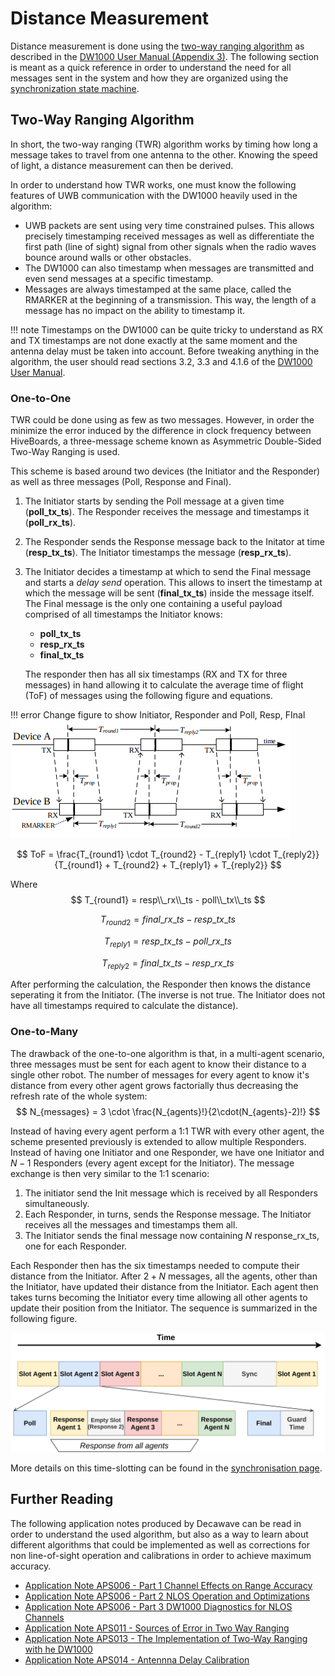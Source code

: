 # Distance Measurement

Distance measurement is done using the [two-way ranging algorithm](#two-way-ranging-algorithm) as described in the [DW1000 User Manual (Appendix 3)](https://www.decawave.com/sites/default/files/resources/dw1000_user_manual_2.11.pdf). The following section is meant as a quick reference in order to understand the need for all messages sent in the system and how they are organized using the [synchronization state machine](sync.md).

## Two-Way Ranging Algorithm

In short, the two-way ranging (TWR) algorithm works by timing how long a message takes to travel from one antenna to the other. Knowing the speed of light, a distance measurement can then be derived.

In order to understand how TWR works, one must know the following features of UWB communication with the DW1000 heavily used in the algorithm:

* UWB packets are sent using very time constrained pulses. This allows precisely timestamping received messages as well as differentiate the first path (line of sight) signal from other signals when the radio waves bounce around walls or other obstacles.
* The DW1000 can also timestamp when messages are transmitted and even send messages at a specific timestamp.
* Messages are always timestamped at the same place, called the RMARKER at the beginning of a transmission. This way, the length of a message has no impact on the ability to timestamp it.

!!! note 
    Timestamps on the DW1000 can be quite tricky to understand as RX and TX timestamps are not done exactly at the same moment and the antenna delay must be taken into account. Before tweaking anything in the algorithm, the user should read sections 3.2, 3.3 and 4.1.6 of the [DW1000 User Manual](https://www.decawave.com/sites/default/files/resources/dw1000_user_manual_2.11.pdf).

### One-to-One

TWR could be done using as few as two messages. However, in order the minimize the error induced by the difference in clock frequency between HiveBoards, a three-message scheme known as Asymmetric Double-Sided Two-Way Ranging is used. 

This scheme is based around two devices (the Initiator and the Responder) as well as three messages (Poll, Response and Final).

1. 
   The Initiator starts by sending the Poll message at a given time (**poll_tx_ts**). The Responder receives the message and timestamps it (**poll_rx_ts**).
2. 
   The Responder sends the Response message back to the Initator at time (**resp_tx_ts**). The Initiator timestamps the message (**resp_rx_ts**).
3. 
   The Initiator decides a timestamp at which to send the Final message and starts a *delay send* operation. This allows to insert the timestamp at which the message will be sent (**final_tx_ts**) inside the message itself. The Final message is the only one containing a useful payload comprised of all timestamps the Initiator knows:

      * **poll_tx_ts**
      * **resp_rx_ts**
      * **final_tx_ts**
  
    The responder then has all six timestamps (RX and TX for three messages) in hand allowing it to calculate the average time of flight (ToF) of messages using the following figure and equations.


!!! error
    Change figure to show Initiator, Responder and Poll, Resp, FInal
    ![Asymmetric Double-Sided Two-Way Ranging](img/ds-twr.png)

$$
ToF = \frac{T_{round1} \cdot T_{round2} - T_{reply1} \cdot T_{reply2}}{T_{round1} + T_{round2} + T_{reply1} + T_{reply2}}
$$

Where
$$
T_{round1} = resp\\_rx\\_ts - poll\\_tx\\_ts
$$

$$
T_{round2} = final\_rx\_ts - resp\_tx\_ts
$$

$$
T_{reply1} = resp\_tx\_ts - poll\_rx\_ts
$$

$$
T_{reply2} = final\_tx\_ts - resp\_rx\_ts
$$

After performing the calculation, the Responder then knows the distance seperating it from the Initiator. (The inverse is not true. The Initiator does not have all timestamps required to calculate the distance).

### One-to-Many

The drawback of the one-to-one algorithm is that, in a multi-agent scenario, three messages must be sent for each agent to know their distance to a single other robot. The number of messages for every agent to know it's distance from every other agent grows factorially thus decreasing the refresh rate of the whole system:
$$
N_{messages} = 3 \cdot \frac{N_{agents}!}{2\cdot(N_{agents}-2)!}
$$

Instead of having every agent perform a 1:1 TWR with every other agent, the scheme presented previously is extended to allow multiple Responders. Instead of having one Initiator and one Responder, we have one Initiator and $N-1$ Responders (every agent except for the Initiator). The message exchange is then very similar to the 1:1 scenario:

1. The initiator send the Init message which is received by all Responders simultaneously.
2. Each Responder, in turns, sends the Response message. The Initiator receives all the messages and timestamps them all.
3. The Initiator sends the final message now containing $N$ response_rx_ts, one for each Responder.
   
Each Responder then has the six timestamps needed to compute their distance from the Initiator. After $2 + N$ messages, all the agents, other than the Initiator, have updated their distance from the Initiator. Each agent then takes turns becoming the Initiator every time allowing all other agents to update their position from the Initiator. The sequence is summarized in the following figure.

![1:N TWR](img/multi-robot-twr.png)

More details on this time-slotting can be found in the [synchronisation page](sync.md). 

## Further Reading

The following application notes produced by Decawave can be read in order to understand the used algorithm, but also as a way to learn about different algorithms that could be implemented as well as corrections for non line-of-sight operation and calibrations in order to achieve maximum accuracy.

* [Application Note APS006 - Part 1 Channel Effects on Range Accuracy](https://www.decawave.com/wp-content/uploads/2018/10/APS006_Part-1-Channel-Effects-on-Range-Accuracy_v1.03.pdf)
* [Application Note APS006 - Part 2 NLOS Operation and Optimizations](https://www.decawave.com/wp-content/uploads/2018/10/APS006_Part-2-NLOS-Operation-and-Optimizations_v1.5.pdf)
* [Application Note APS006 - Part 3 DW1000 Diagnostics for NLOS Channels](https://www.decawave.com/wp-content/uploads/2018/10/APS006_Part-3-DW1000-Diagnostics-for-NLOS-Channels_v1.1.pdf)
* [Application Note APS011 - Sources of Error in Two Way Ranging](https://www.decawave.com/wp-content/uploads/2018/10/APS011_Sources-of-Error-in-Two-Way-Ranging-Schemes_v1.1.pdf)
* [Application Note APS013 - The Implementation of Two-Way Ranging with he DW1000](https://www.decawave.com/wp-content/uploads/2018/10/APS013_The-Implementation-of-Two-Way-Ranging-with-the-DW1000_v2.3.pdf)
* [Application Note APS014 - Antennna Delay Calibration](https://www.decawave.com/wp-content/uploads/2018/10/APS014_Antennna-Delay-Calibration_V1.2.pdf)